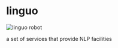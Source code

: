 linguo
======

![linguo robot](http://4.bp.blogspot.com/_W2b7qR0wkBs/SdPz9CyWMOI/AAAAAAAAANo/M0znxgvTURI/s320/linguo1.jpg)

a set of services that provide NLP facilities
